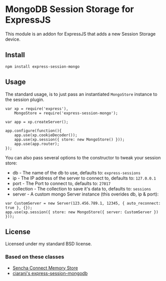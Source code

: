 # MongoDB Session Storage for ExpressJS

This module is an addon for ExpressJS that adds a new Session Storage device.


## Install

    npm install express-session-mongo

## Usage

The standard usage, is to just pass an instantiated `MongoStore` instance to the session plugin. 

    var xp = require('express'),
        MongoStore = require('express-session-mongo');

    var app = xp.createServer();

    app.configure(function(){
        app.use(xp.cookieDecoder());
        app.use(xp.session({ store: new MongoStore() }));
        app.use(app.router);
    });

You can also pass several options to the constructor to tweak your session store:

* db - The name of the db to use, defaults to: `express-sessions`
* ip - The IP address of the server to connect to, defaults to: `127.0.0.1`
* port - The Port to connect to, defaults to: `27017`
* collection - The collection to save it's data to, defaults to: `sessions`
* server - A custom mongo Server instance (this overides db, ip &amp; port):

<pre><code>var CustomServer = new Server(123.456.789.1, 12345, { auto_reconnect: true }, {});
app.use(xp.session({ store: new MongoStore({ server: CustomServer }) }));</code></pre>


## License

Licensed under my standard BSD license.

### Based on these classes

* [Sencha Connect Memory Store](https://github.com/senchalabs/connect/tree/master/lib/connect/middleware/session/memory.js)
* [ciaranj's express-session-mongodb](https://github.com/ciaranj/express-session-mongodb)

